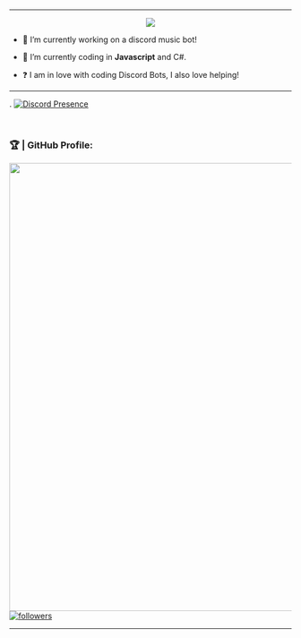 ### 
---
<p align="center"> <img src="https://readme-typing-svg.herokuapp.com/?lines=Hello+there,+I'm+Draxler!&center=true&width=380&height=45"> 

- 🔭 I’m currently working on a discord music bot!
  

- 🌱 I’m currently coding in **Javascript** and C#.  
  

- ❓  I am in love with coding Discord Bots, I also love helping!

---

.                    [![Discord Presence](https://lanyard.cnrad.dev/api/410380919212605440)](https://discord.com/users/410380919212605440)



<br/>

### 🏆 | GitHub Profile:
<a href="nonce">
  <img width=800 src="https://github-profile-trophy.vercel.app/?username=avixityyt&column=8&theme=discord&no-frame=true&no-bg=true"/>
</a>
<a href="https://github.com/HenGPlayZ/"> <img alt="followers" title="Follow Me" src="https://img.shields.io/github/followers/HenGPlayZ?color=236ad3&labelColor=1155ba&style=for-the-badge&logo=github&label=Follow%20me" /></a>
</p>

---

